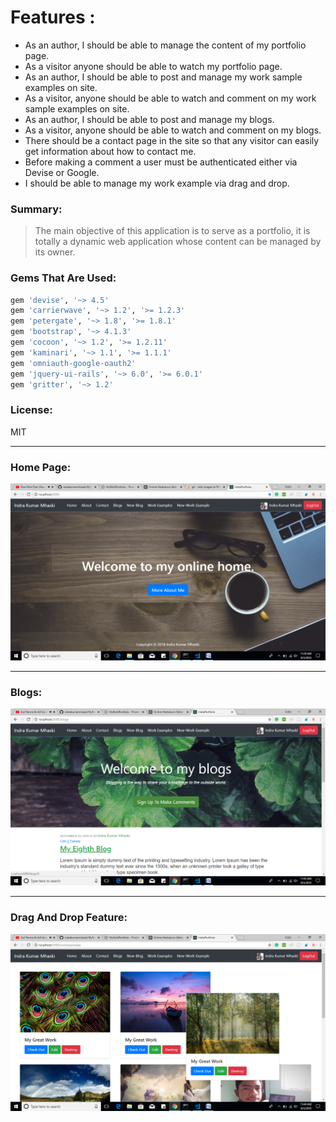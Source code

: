 # Features :

-	As an author, I should be able to manage the content of my portfolio page.
-	As a visitor anyone should be able to watch my portfolio page.
-	As an author, I should be able to post and manage my work sample examples on site.
-	As a visitor, anyone should be able to watch and comment on my work sample examples on site.
-	As an author, I should be able to post and manage my blogs.
-	As a visitor, anyone should be able to watch and comment on my blogs.
-	There should be a contact page in the site so that any visitor can easily get information about how to contact me.
-	Before making a comment a user must be authenticated either via Devise or Google.
-	I should be able to manage my work example via drag and drop. 

### Summary:
> The main objective of this application is to serve as a 
> portfolio, it is totally a dynamic web application whose 
>content can be managed by its owner.

### Gems That Are Used:

```sh
gem 'devise', '~> 4.5'
gem 'carrierwave', '~> 1.2', '>= 1.2.3'
gem 'petergate', '~> 1.8', '>= 1.8.1'
gem 'bootstrap', '~> 4.1.3'
gem 'cocoon', '~> 1.2', '>= 1.2.11'
gem 'kaminari', '~> 1.1', '>= 1.1.1'
gem 'omniauth-google-oauth2'
gem 'jquery-ui-rails', '~> 6.0', '>= 6.0.1'
gem 'gritter', '~> 1.2'
```

### License:

MIT

---

### Home Page:

![alt text](public/demo.png)

---

### Blogs:

![alt text](public/blog.png)

---

### Drag And Drop Feature:

![alt text](public/draganddrop.png)